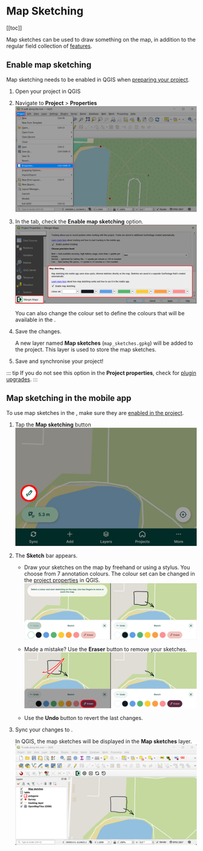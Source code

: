 # Map Sketching
<!-- this link is used in the plugin -->

[[toc]]

Map sketches can be used to draw something on the map, in addition to the regular field collection of [features](../mobile-features/).

## Enable map sketching

Map sketching needs to be enabled in QGIS when [preparing your <MainPlatformName /> project](../../gis/features/#map-sketching).

1. Open your <MainPlatformName /> project in QGIS
2. Navigate to **Project** > **Properties** 
   ![QGIS Project Properties](../../gis/qgis-project-properties.jpg "QGIS Project Properties")

3. In the <MainPlatformName /> tab, check the **Enable map sketching** option.
   ![Enable map sketching in QGIS Mergin Maps project](../../gis/features/project-map-sketching.jpg "Enable map sketching in QGIS Mergin Maps project")

   You can also change the colour set to define the colours that will be available in the <MobileAppNameShort />.

4. Save the changes. 

   A new layer named **Map sketches** (`map_sketches.gpkg`) will be added to the project. This layer is used to store the map sketches.

5. Save and synchronise your project!

::: tip 
If you do not see this option in the **Project properties**, check for [plugin upgrades](../../setup/install-mergin-maps-plugin-for-qgis/#plugin-upgrade).
:::

## Map sketching in the mobile app
To use map sketches in the <MobileAppNameShort />, make sure they are [enabled in the project](#set-up-map-sketching-in-qgis-project).

1. Tap the **Map sketching** button
   ![Map sketching button in Mergin Maps mobile app](./mobile-map-sketching-button.jpg "Map sketching button in Mergin Maps mobile app")

2. The **Sketch** bar appears.
   - Draw your sketches on the map by freehand or using a stylus. You choose from 7 annotation colours. The colour set can be changed in the [project properties](#set-up-map-sketching-in-qgis-project) in QGIS.
   ![Map sketches in Mergin Maps mobile app](./mobile-map-sketching.jpg "Map sketches in Mergin Maps mobile app")

   - Made a mistake? Use the **Eraser** button to remove your sketches.
   ![Erase map sketches in Mergin Maps mobile app](./mobile-map-sketching-eraser.jpg "Erase map sketches button in Mergin Maps mobile app")
   
   - Use the **Undo** button to revert the last changes.

4. Sync your changes to <MainPlatformNameLink />.
   
   In QGIS, the map sketches will be displayed in the **Map sketches** layer.
   ![Map sketches in Mergin Maps project in QGIS](./qgis-map-sketching.jpg "Map sketches in Mergin Maps project in QGIS")

